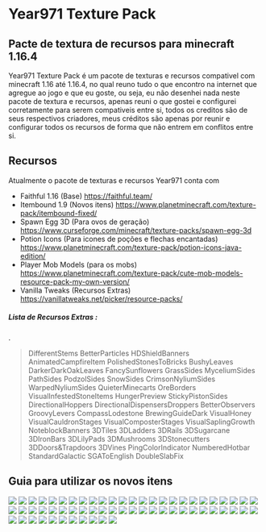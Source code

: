# Year971 Texture Pack
## Pacte de textura de recursos para minecraft 1.16.4

Year971 Texture Pack é um pacote de texturas e recursos compativel com minecraft 1.16 até 1.16.4, no qual reuno tudo o que encontro na internet que agregue ao jogo e que eu goste, ou seja, eu não desenhei nada neste pacote de textura e recursos, apenas reuni o que gostei e configurei corretamente para serem compativeis entre si, todos os creditos são de seus respectivos criadores, meus créditos são apenas por reunir e configurar todos os recursos de forma que não entrem em conflitos entre si.

## Recursos

Atualmente o pacote de texturas e recursos Year971 conta com
- Faithful 1.16 (Base)
https://faithful.team/
- Itembound 1.9 (Novos itens)
https://www.planetminecraft.com/texture-pack/itembound-fixed/
- Spawn Egg 3D (Para ovos de geração)
https://www.curseforge.com/minecraft/texture-packs/spawn-egg-3d
- Potion Icons (Para icones de poções e flechas encantadas)
https://www.planetminecraft.com/texture-pack/potion-icons-java-edition/
- Player Mob Models (para os mobs)
https://www.planetminecraft.com/texture-pack/cute-mob-models-resource-pack-my-own-version/
- Vanilla Tweaks (Recursos Extras)
https://vanillatweaks.net/picker/resource-packs/

##### Lista de Recursos Extras :
.
>DifferentStems
>BetterParticles
>HDShieldBanners
>AnimatedCampfireItem
>PolishedStonesToBricks
>BushyLeaves
>DarkerDarkOakLeaves
>FancySunflowers
>GrassSides
>MyceliumSides
>PathSides
>PodzolSides
>SnowSides
>CrimsonNyliumSides
>WarpedNyliumSides
>QuieterMinecarts
>OreBorders
>VisualInfestedStoneItems
>HungerPreview
>StickyPistonSides
>DirectionalHoppers
>DirectionalDispensersDroppers
>BetterObservers
>GroovyLevers
>CompassLodestone
>BrewingGuideDark
>VisualHoney
>VisualCauldronStages
>VisualComposterStages
>VisualSaplingGrowth
>NoteblockBanners
>3DTiles
>3DLadders
>3DRails
>3DSugarcane
>3DIronBars
>3DLilyPads
>3DMushrooms
>3DStonecutters
>3DDoors&Trapdoors
>3DVines
>PingColorIndicator
>NumberedHotbar
>StandardGalactic
>SGAToEnglish
>DoubleSlabFix

## Guia para utilizar os novos itens
<img src="/ItemBound/01.png" />
<img src="/ItemBound/02.png" />
<img src="/ItemBound/03.png" />
<img src="/ItemBound/04.png" />
<img src="/ItemBound/05.png" />
<img src="/ItemBound/06.png" />
<img src="/ItemBound/07.png" />
<img src="/ItemBound/08.png" />
<img src="/ItemBound/09.png" />
<img src="/ItemBound/10.png" />
<img src="/ItemBound/11.png" />
<img src="/ItemBound/12.png" />
<img src="/ItemBound/13.png" />
<img src="/ItemBound/14.png" />
<img src="/ItemBound/15.png" />
<img src="/ItemBound/16.png" />
<img src="/ItemBound/17.png" />
<img src="/ItemBound/18.png" />
<img src="/ItemBound/19.png" />
<img src="/ItemBound/20.png" />
<img src="/ItemBound/21.png" />
<img src="/ItemBound/22.png" />
<img src="/ItemBound/23.png" />
<img src="/ItemBound/24.png" />
<img src="/ItemBound/25.png" />
<img src="/ItemBound/26.png" />
<img src="/ItemBound/27.png" />
<img src="/ItemBound/28.png" />
<img src="/ItemBound/29.png" />
<img src="/ItemBound/30.png" />
<img src="/ItemBound/31.png" />
<img src="/ItemBound/32.png" />
<img src="/ItemBound/33.png" />
<img src="/ItemBound/34.png" />
<img src="/ItemBound/35.png" />
<img src="/ItemBound/36.png" />
<img src="/ItemBound/37.png" />
<img src="/ItemBound/38.png" />
<img src="/ItemBound/39.png" />
<img src="/ItemBound/40.png" />
<img src="/ItemBound/41.png" />
<img src="/ItemBound/42.png" />
<img src="/ItemBound/43.png" />
<img src="/ItemBound/44.png" />
<img src="/ItemBound/45.png" />
<img src="/ItemBound/46.png" />
<img src="/ItemBound/47.png" />
<img src="/ItemBound/48.png" />
<img src="/ItemBound/49.png" />
<img src="/ItemBound/50.png" />
<img src="/ItemBound/51.png" />
<img src="/ItemBound/52.png" />
<img src="/ItemBound/53.png" />
<img src="/ItemBound/54.png" />
<img src="/ItemBound/55.png" />
<img src="/ItemBound/56.png" />
<img src="/ItemBound/57.png" />
<img src="/ItemBound/58.png" />
<img src="/ItemBound/59.png" />
<img src="/ItemBound/60.png" />
<img src="/ItemBound/61.png" />


